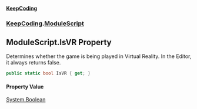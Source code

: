 #### [KeepCoding](index.md 'index')
### [KeepCoding](KeepCoding.md 'KeepCoding').[ModuleScript](ModuleScript.md 'KeepCoding.ModuleScript')
## ModuleScript.IsVR Property
Determines whether the game is being played in Virtual Reality. In the Editor, it always returns false.  
```csharp
public static bool IsVR { get; }
```
#### Property Value
[System.Boolean](https://docs.microsoft.com/en-us/dotnet/api/System.Boolean 'System.Boolean')
